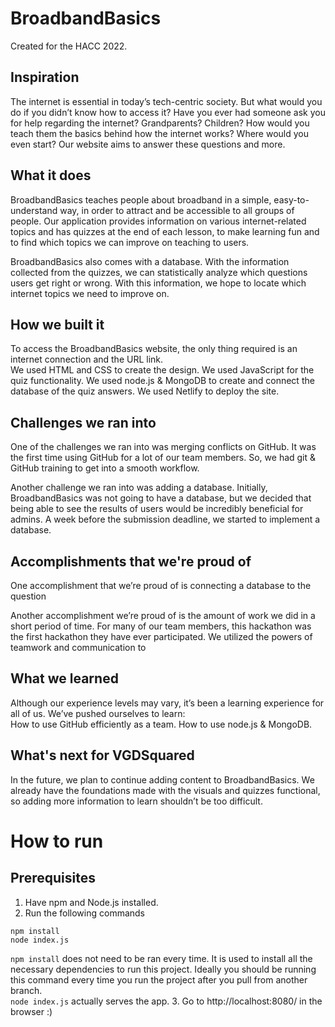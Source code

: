 # BroadbandBasics
Created for the HACC 2022.

## Inspiration 
The internet is essential in today’s tech-centric society. But what would you do if you didn’t know how to access it? Have you ever had someone ask you for help regarding the internet? Grandparents? Children? How would you teach them the basics behind how the internet works? Where would you even start? Our website aims to answer these questions and more.  

## What it does 
BroadbandBasics teaches people about broadband in a simple, easy-to-understand way, in order to attract and be accessible to all groups of people. Our application provides information on various internet-related topics and has quizzes at the end of each lesson, to make learning fun and to find which topics we can improve on teaching to users. 

BroadbandBasics also comes with a database. With the information collected from the quizzes, we can statistically analyze which questions users get right or wrong. With this information, we hope to locate which internet topics we need to improve on. 

## How we built it 
To access the BroadbandBasics website, the only thing required is an internet connection and the URL link.  
We used HTML and CSS to create the design.
We used JavaScript for the quiz functionality. 
We used node.js & MongoDB to create and connect the database of the quiz answers. 
We used Netlify to deploy the site. 

## Challenges we ran into 
One of the challenges we ran into was merging conflicts on GitHub. It was the first time using GitHub for a lot of our team members. So, we had git & GitHub training to get into a smooth workflow.

Another challenge we ran into was adding a database. Initially, BroadbandBasics was not going to have a database, but we decided that being able to see the results of users would be incredibly beneficial for admins. A week before the submission deadline, we started to implement a database. 
 
## Accomplishments that we're proud of 
One accomplishment that we’re proud of is connecting a database to the question 

Another accomplishment we’re proud of is the amount of work we did in a short period of time. For many of our team members, this hackathon was the first hackathon they have ever participated. We utilized the powers of teamwork and communication to 

## What we learned 
Although our experience levels may vary, it’s been a learning experience for all of us. We’ve pushed ourselves to learn:  
How to use GitHub efficiently as a team. 
How to use node.js & MongoDB.

## What's next for VGDSquared 
In the future, we plan to continue adding content to BroadbandBasics. We already have the foundations made with the visuals and quizzes functional, so adding more information to learn shouldn’t be too difficult. 

# How to run
## Prerequisites
1. Have npm and Node.js installed. 
2. Run the following commands <br>
```
npm install 
node index.js
```
`npm install` does not need to be ran every time. It is used to install all the necessary dependencies to run this project. Ideally you should be running this command every time you run the project after you pull from another branch. <br>
`node index.js` actually serves the app.
3. Go to http://localhost:8080/ in the browser :)